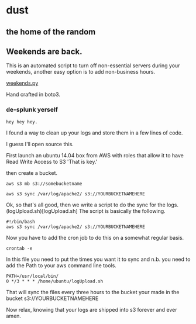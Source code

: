 # dust

## the home of the random

## Weekends are back.

This is an automated script to turn off non-essential servers during your weekends, another easy option is to add non-business hours.

[weekends.py](weekends.py)

Hand crafted in boto3.



### de-splunk yerself

    hey hey hey.

I found a way to clean up your logs and store them in a few lines of code.

I guess I'll open source this.

First launch an ubuntu 14.04 box from AWS with roles that allow it to have Read Write Access to S3
'That is key.'

then create a bucket.

	aws s3 mb s3://somebucketname

	aws s3 sync /var/log/apache2/ s3://YOURBUCKETNAMEHERE

Ok, so that's all good, then we write a script to do the sync for the logs. (logUpload.sh)[logUpload.sh] The script is basically the following.

	#!/bin/bash
	aws s3 sync /var/log/apache2/ s3://YOURBUCKETNAMEHERE

Now you have to add the cron job to do this on a somewhat regular basis.

	crontab -e

In this file you need to put the times you want it to sync and n.b. you need to add the Path to your aws command line tools.

	PATH=/usr/local/bin/
	0 */3 * * * /home/ubuntu/logUpload.sh

That will sync the files every three hours to the bucket your made in the bucket s3://YOURBUCKETNAMEHERE

Now relax, knowing that your logs are shipped into s3 forever and ever amen.
	
